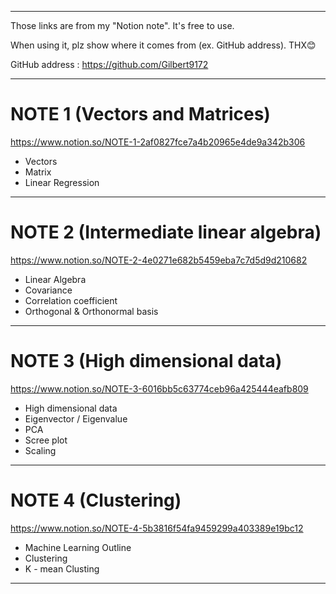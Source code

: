 -------------------------------------------------------------------
Those links are from my "Notion note".  It's free to use. 

When using it, plz show where it comes from (ex. GitHub address). THX😊

GitHub address : https://github.com/Gilbert9172

-------------------------------------------------------------------

# NOTE 1 (Vectors and Matrices)
https://www.notion.so/NOTE-1-2af0827fce7a4b20965e4de9a342b306
- Vectors 
- Matrix
- Linear Regression
-------------------------------------------------------------------

# NOTE 2 (Intermediate linear algebra)
https://www.notion.so/NOTE-2-4e0271e682b5459eba7c7d5d9d210682
- Linear Algebra
- Covariance 
- Correlation coefficient
- Orthogonal & Orthonormal basis
-------------------------------------------------------------------

# NOTE 3 (High dimensional data)
https://www.notion.so/NOTE-3-6016bb5c63774ceb96a425444eafb809
- High dimensional data
- Eigenvector / Eigenvalue
- PCA
- Scree plot 
- Scaling 
-------------------------------------------------------------------

# NOTE 4 (Clustering)
https://www.notion.so/NOTE-4-5b3816f54fa9459299a403389e19bc12
- Machine Learning Outline
- Clustering
- K - mean Clusting
----------------------------------------------------------------------
